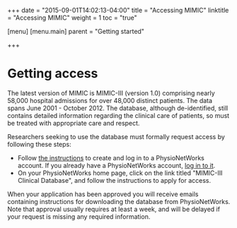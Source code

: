 +++
date = "2015-09-01T14:02:13-04:00"
title = "Accessing MIMIC"
linktitle = "Accessing MIMIC"
weight = 1
toc = "true"

[menu]
  [menu.main]
    parent = "Getting started"

+++

# Getting access

The latest version of MIMIC is MIMIC-III (version 1.0) comprising nearly 58,000 hospital admissions for over 48,000 distinct patients. The data spans June 2001 - October 2012. The database, although de-identified, still contains detailed information regarding the clinical care of patients, so must be treated with appropriate care and respect. 

Researchers seeking to use the database must formally request access by following these steps:

- Follow [the instructions](https://physionet.org/pnw/login) to create and log in to a PhysioNetWorks account. If you already have a PhysioNetWorks account, [log in to it](https://physionet.org/pnw/login).
- On your PhysioNetWorks home page, click on the link titled "MIMIC-III Clinical Database", and follow the instructions to apply for access.

When your application has been approved you will receive emails containing instructions for downloading the database from PhysioNetWorks. Note that approval usually requires at least a week, and will be delayed if your request is missing any required information. 

